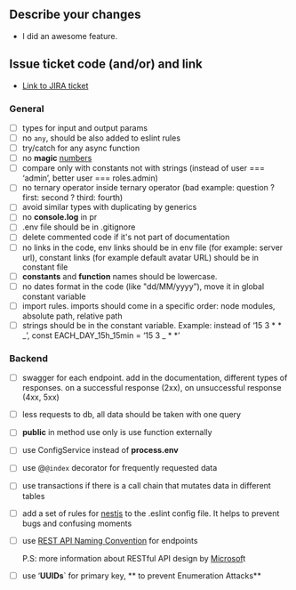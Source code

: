 ## Describe your changes

- I did an awesome feature.

## Issue ticket code (and/or) and link

- [Link to JIRA ticket](#https://ticket-url)

### **General**

- [ ] types for input and output params
- [ ] no `any`, should be also added to eslint rules
- [ ] try/catch for any async function
- [ ] no **magic** [numbers](/7d77574ee4bc4e339a68066762e887cb)
- [ ] compare only with constants not with strings (instead of user === ‘admin’, better user === roles.admin)
- [ ] no ternary operator inside ternary operator (bad example: question ? first: second ? third: fourth)
- [ ] avoid similar types with duplicating by generics
- [ ] no **console.log** in pr
- [ ] .env file should be in .gitignore
- [ ] delete commented code if it's not part of documentation
- [ ] no links in the code, env links should be in env file (for example: server url), constant links (for example default avatar URL) should be in constant file
- [ ] **constants** and **function** names should be lowercase.
- [ ] no dates format in the code (like "dd/MM/yyyy”), move it in global constant variable
- [ ] import rules. imports should come in a specific order: node modules, absolute path, relative path
- [ ] strings should be in the constant variable. Example: instead of ‘15 3 \* \* _’, const EACH_DAY_15h_15min = ‘15 3 _ \* \*’

### Backend

- [ ] swagger for each endpoint. add in the documentation, different types of responses.
      on a successful response (2xx), on unsuccessful response (4xx, 5xx)
- [ ] less requests to db, all data should be taken with one query
- [ ] **public** in method use only is use function externally
- [ ] use ConfigService instead of **process.env**
- [ ] use @`@index` decorator for frequently requested data
- [ ] use transactions if there is a call chain that mutates data in different tables
- [ ] add a set of rules for [nestjs](https://github.com/darraghoriordan/eslint-plugin-nestjs-typed) to the .eslint config file. It helps to prevent bugs and confusing moments
- [ ] use [REST API Naming Convention](https://medium.com/@nadinCodeHat/rest-api-naming-conventions-and-best-practices-1c4e781eb6a5) for endpoints

  P.S: more information about RESTful API design by [Microsof](https://learn.microsoft.com/en-us/azure/architecture/best-practices/api-design)t

- [ ] use ‘**UUIDs**` for primary key, ** to prevent Enumeration Attacks**
